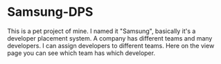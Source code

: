 # Samsung-DPS
This is a pet project of mine. I named it "Samsung", basically it's a developer placement system. A company has different teams and many developers. I can assign developers to different teams. Here on the view page you can see which team has which developer.
